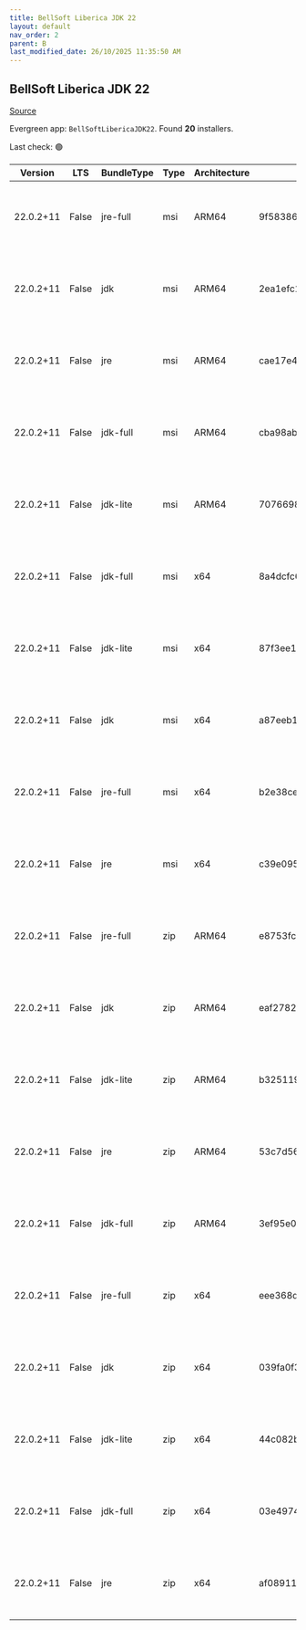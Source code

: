 ```yaml
---
title: BellSoft Liberica JDK 22
layout: default
nav_order: 2
parent: B
last_modified_date: 26/10/2025 11:35:50 AM
---
```


## BellSoft Liberica JDK 22

[Source](https://bell-sw.com/libericajdk/)

Evergreen app: `BellSoftLibericaJDK22`. Found **20** installers.

Last check: 🟢

| Version   | LTS   | BundleType | Type | Architecture | Sha1                                     | Size      | URI                                                                                                                                                                                                                              |
| --------- | ----- | ---------- | ---- | ------------ | ---------------------------------------- | --------- | -------------------------------------------------------------------------------------------------------------------------------------------------------------------------------------------------------------------------------- |
| 22.0.2+11 | False | jre-full   | msi  | ARM64        | 9f58386af275ab853fd9bf2905bdb457c1ac15a7 | 48250880  | [https://github.com/bell-sw/Liberica/releases/download/22.0.2+11/bellsoft-jre22.0.2+11-windows-aarch64-full.msi](https://github.com/bell-sw/Liberica/releases/download/22.0.2+11/bellsoft-jre22.0.2+11-windows-aarch64-full.msi) |
| 22.0.2+11 | False | jdk        | msi  | ARM64        | 2ea1efc10aaa729a4112d28c2bfebff4d7270e14 | 193454080 | [https://github.com/bell-sw/Liberica/releases/download/22.0.2+11/bellsoft-jdk22.0.2+11-windows-aarch64.msi](https://github.com/bell-sw/Liberica/releases/download/22.0.2+11/bellsoft-jdk22.0.2+11-windows-aarch64.msi)           |
| 22.0.2+11 | False | jre        | msi  | ARM64        | cae17e4ee3e49e78f6abc60949476db340b649cc | 43036672  | [https://github.com/bell-sw/Liberica/releases/download/22.0.2+11/bellsoft-jre22.0.2+11-windows-aarch64.msi](https://github.com/bell-sw/Liberica/releases/download/22.0.2+11/bellsoft-jre22.0.2+11-windows-aarch64.msi)           |
| 22.0.2+11 | False | jdk-full   | msi  | ARM64        | cba98ab9c2cfe33f91d1fd96ae4618e257cd92d8 | 216879104 | [https://github.com/bell-sw/Liberica/releases/download/22.0.2+11/bellsoft-jdk22.0.2+11-windows-aarch64-full.msi](https://github.com/bell-sw/Liberica/releases/download/22.0.2+11/bellsoft-jdk22.0.2+11-windows-aarch64-full.msi) |
| 22.0.2+11 | False | jdk-lite   | msi  | ARM64        | 7076698a4fd4ba9757bd72537ec49b8e50b29691 | 75575296  | [https://github.com/bell-sw/Liberica/releases/download/22.0.2+11/bellsoft-jdk22.0.2+11-windows-aarch64-lite.msi](https://github.com/bell-sw/Liberica/releases/download/22.0.2+11/bellsoft-jdk22.0.2+11-windows-aarch64-lite.msi) |
| 22.0.2+11 | False | jdk-full   | msi  | x64          | 8a4dcfc677d04fd9909e35582baa3072bef90c1c | 302342144 | [https://github.com/bell-sw/Liberica/releases/download/22.0.2+11/bellsoft-jdk22.0.2+11-windows-amd64-full.msi](https://github.com/bell-sw/Liberica/releases/download/22.0.2+11/bellsoft-jdk22.0.2+11-windows-amd64-full.msi)     |
| 22.0.2+11 | False | jdk-lite   | msi  | x64          | 87f3ee14466a20c8cb06d2fb9bfe571bb28c96b4 | 78090240  | [https://github.com/bell-sw/Liberica/releases/download/22.0.2+11/bellsoft-jdk22.0.2+11-windows-amd64-lite.msi](https://github.com/bell-sw/Liberica/releases/download/22.0.2+11/bellsoft-jdk22.0.2+11-windows-amd64-lite.msi)     |
| 22.0.2+11 | False | jdk        | msi  | x64          | a87eeb1bf93a5e4919fdc8e65fce7eb7ddc02901 | 214654976 | [https://github.com/bell-sw/Liberica/releases/download/22.0.2+11/bellsoft-jdk22.0.2+11-windows-amd64.msi](https://github.com/bell-sw/Liberica/releases/download/22.0.2+11/bellsoft-jdk22.0.2+11-windows-amd64.msi)               |
| 22.0.2+11 | False | jre-full   | msi  | x64          | b2e38cecbe6bdf0daa05f67468cbcb5ed25c9f83 | 96526336  | [https://github.com/bell-sw/Liberica/releases/download/22.0.2+11/bellsoft-jre22.0.2+11-windows-amd64-full.msi](https://github.com/bell-sw/Liberica/releases/download/22.0.2+11/bellsoft-jre22.0.2+11-windows-amd64-full.msi)     |
| 22.0.2+11 | False | jre        | msi  | x64          | c39e095e15627311250478f8cbb51c22a19b619d | 59076608  | [https://github.com/bell-sw/Liberica/releases/download/22.0.2+11/bellsoft-jre22.0.2+11-windows-amd64.msi](https://github.com/bell-sw/Liberica/releases/download/22.0.2+11/bellsoft-jre22.0.2+11-windows-amd64.msi)               |
| 22.0.2+11 | False | jre-full   | zip  | ARM64        | e8753fcbe376186e333ac84ad3af7eafd4d475f0 | 47474523  | [https://github.com/bell-sw/Liberica/releases/download/22.0.2+11/bellsoft-jre22.0.2+11-windows-aarch64-full.zip](https://github.com/bell-sw/Liberica/releases/download/22.0.2+11/bellsoft-jre22.0.2+11-windows-aarch64-full.zip) |
| 22.0.2+11 | False | jdk        | zip  | ARM64        | eaf2782c0d6d6ab62509362a9778cf005079f864 | 195641137 | [https://github.com/bell-sw/Liberica/releases/download/22.0.2+11/bellsoft-jdk22.0.2+11-windows-aarch64.zip](https://github.com/bell-sw/Liberica/releases/download/22.0.2+11/bellsoft-jdk22.0.2+11-windows-aarch64.zip)           |
| 22.0.2+11 | False | jdk-lite   | zip  | ARM64        | b3251195bd2aa534436a8f2af469c6300ab1b6f8 | 74543571  | [https://github.com/bell-sw/Liberica/releases/download/22.0.2+11/bellsoft-jdk22.0.2+11-windows-aarch64-lite.zip](https://github.com/bell-sw/Liberica/releases/download/22.0.2+11/bellsoft-jdk22.0.2+11-windows-aarch64-lite.zip) |
| 22.0.2+11 | False | jre        | zip  | ARM64        | 53c7d5634004dc2c99f023b0332a4b702b0006cf | 42245791  | [https://github.com/bell-sw/Liberica/releases/download/22.0.2+11/bellsoft-jre22.0.2+11-windows-aarch64.zip](https://github.com/bell-sw/Liberica/releases/download/22.0.2+11/bellsoft-jre22.0.2+11-windows-aarch64.zip)           |
| 22.0.2+11 | False | jdk-full   | zip  | ARM64        | 3ef95e0bae48f7d18758047cd89ab84372fa3774 | 219467280 | [https://github.com/bell-sw/Liberica/releases/download/22.0.2+11/bellsoft-jdk22.0.2+11-windows-aarch64-full.zip](https://github.com/bell-sw/Liberica/releases/download/22.0.2+11/bellsoft-jdk22.0.2+11-windows-aarch64-full.zip) |
| 22.0.2+11 | False | jre-full   | zip  | x64          | eee368d31f7154c39edda556b2b5cb3ef77332cc | 96089981  | [https://github.com/bell-sw/Liberica/releases/download/22.0.2+11/bellsoft-jre22.0.2+11-windows-amd64-full.zip](https://github.com/bell-sw/Liberica/releases/download/22.0.2+11/bellsoft-jre22.0.2+11-windows-amd64-full.zip)     |
| 22.0.2+11 | False | jdk        | zip  | x64          | 039fa0f38bca390d5050d75f6b3cca4a52103010 | 217024430 | [https://github.com/bell-sw/Liberica/releases/download/22.0.2+11/bellsoft-jdk22.0.2+11-windows-amd64.zip](https://github.com/bell-sw/Liberica/releases/download/22.0.2+11/bellsoft-jdk22.0.2+11-windows-amd64.zip)               |
| 22.0.2+11 | False | jdk-lite   | zip  | x64          | 44c082b877fa93c17b791e5d958b31de8f73701a | 77097454  | [https://github.com/bell-sw/Liberica/releases/download/22.0.2+11/bellsoft-jdk22.0.2+11-windows-amd64-lite.zip](https://github.com/bell-sw/Liberica/releases/download/22.0.2+11/bellsoft-jdk22.0.2+11-windows-amd64-lite.zip)     |
| 22.0.2+11 | False | jdk-full   | zip  | x64          | 03e4974c40a12dd2d7c5a0973d2805f18507ef3c | 305234396 | [https://github.com/bell-sw/Liberica/releases/download/22.0.2+11/bellsoft-jdk22.0.2+11-windows-amd64-full.zip](https://github.com/bell-sw/Liberica/releases/download/22.0.2+11/bellsoft-jdk22.0.2+11-windows-amd64-full.zip)     |
| 22.0.2+11 | False | jre        | zip  | x64          | af08911b3c8d1983afe5a31ab7a1033bc9d84054 | 58478243  | [https://github.com/bell-sw/Liberica/releases/download/22.0.2+11/bellsoft-jre22.0.2+11-windows-amd64.zip](https://github.com/bell-sw/Liberica/releases/download/22.0.2+11/bellsoft-jre22.0.2+11-windows-amd64.zip)               |
